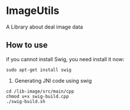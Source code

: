 # ImageUtils

A Library about deal image data

## How to use

if you cannot install Swig, you need install it now:
``` shell
sudo apt-get install swig
```

1. Generating JNI code using swig
``` shell
cd /lib-image/src/main/cpp
chmod u+x swig-build.cpp
./swig-build.sh
```